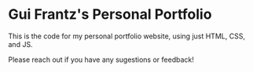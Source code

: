 # Gui Frantz's Personal Portfolio

This is the code for my personal portfolio website, using just HTML, CSS, and JS.

Please reach out if you have any sugestions or feedback!
